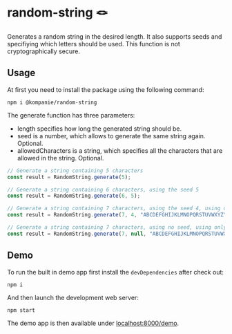 # random-string 🪢

Generates a random string in the desired length.
It also supports seeds and specifiying which letters should be used.
This function is not cryptographically secure.

## Usage

At first you need to install the package using the following command:
```console
npm i @kompanie/random-string
```

The generate function has three parameters:
* length specifies how long the generated string should be.
* seed is a number, which allows to generate the same string again. Optional.
* allowedCharacters is a string, which specifies all the characters that are allowed in the string. Optional.

```js
// Generate a string containing 5 characters
const result = RandomString.generate(5);

// Generate a string containing 6 characters, using the seed 5
const result = RandomString.generate(6, 5);

// Generate a string containing 7 characters, using the seed 4, using only these characters
const result = RandomString.generate(7, 4, "ABCDEFGHIJKLMNOPQRSTUVWXYZ");

// Generate a string containing 7 characters, using no seed, using only these characters
const result = RandomString.generate(7, null, "ABCDEFGHIJKLMNOPQRSTUVWXYZ");
```

## Demo

To run the built in demo app first install the `devDependencies` after check out:

```console
npm i
```

And then launch the development web server:

```console
npm start
```

The demo app is then available under [localhost:8000/demo](http://localhost:8000/demo).